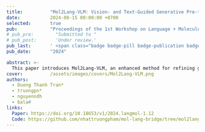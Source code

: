 ```yaml
---
title:          "Mol2Lang-VLM: Vision- and Text-Guided Generative Pre-trained Language Models for Advancing Molecule Captioning through Multimodal Fusion"
date:           2024-08-15 00:00:00 +0700
selected:       true
pub:            "Proceedings of the 1st Workshop on Language + Molecules (ACL 2024 Workshop)"
# pub_pre:        "Submitted to "
# pub_post:       'Under review.'
pub_last:       ' <span class="badge badge-pill badge-publication badge-pub-conf">Conf</span>'
pub_date:       "2024"

abstract: >-
  This paper introduces Mol2Lang-VLM, an enhanced method for refining generative pre-trained language models for molecule captioning using multimodal features to achieve more accurate caption generation. Our approach leverages the encoder and decoder blocks of the Transformer-based architecture by introducing third sub-layers into both. Specifically, we insert sub-layers in the encoder to fuse features from SELFIES strings and molecular images, while the decoder fuses features from SMILES strings and their corresponding descriptions. Moreover, cross multi-head attention is employed instead of common multi-head attention to enable the decoder to attend to the encoder’s output, thereby integrating the encoded contextual information for better and more accurate caption generation. Performance evaluation on the CheBI-20 and L+M-24 benchmark datasets demonstrates Mol2Lang-VLM’s superiority, achieving higher accuracy and quality in caption generation compared to existing methods. Our code and pre-processed data are available at https://github.com/nhattruongpham/mol-lang-bridge/tree/mol2lang/.
cover:          /assets/images/covers/Mol2Lang-VLM.png
authors:
  - Duong Thanh Tran*
  - truongpn*
  - nguyenndh
  - bala#
links:
  Paper: https://doi.org/10.18653/v1/2024.langmol-1.12
  Code: https://github.com/nhattruongpham/mol-lang-bridge/tree/mol2lang
---
```

